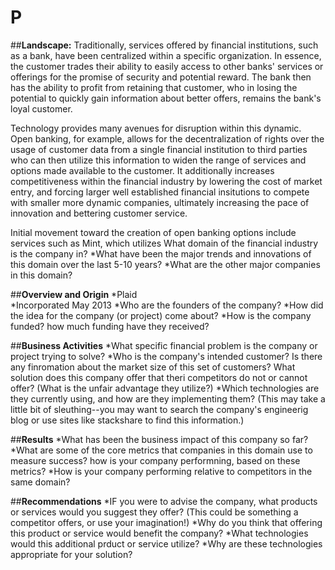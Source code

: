 # P

##**Landscape:**
Traditionally, services offered by financial institutions, such as a bank, have been centralized within a specific organization. In essence, the customer trades their ability to easily access to other banks' services or offerings for the promise of security and potential reward. The bank then has the ability to profit from retaining that customer, who in losing the potential to quickly gain information about better offers, remains the bank's loyal customer. 

Technology provides many avenues for disruption within this dynamic. Open banking, for example, allows for the decentralization of rights over the usage of customer data from a single financial institution to third parties who can then utilize this information to widen the range of services and options made available to the customer. It additionally increases competitiveness within the financial industry by lowering the cost of market entry, and forcing larger well established financial insitutions to compete with smaller more dynamic companies, ultimately increasing the pace of innovation and bettering customer service. 

Initial movement toward the creation of open banking options include services such as Mint, which utilizes 
What domain of the financial industry is the company in?
*What have been the major trends and innovations of this domain over the last 5-10 years?
*What are the other major companies in this domain?

##**Overview and Origin**
*Plaid  
*Incorporated May 2013
*Who are the founders of the company?
*How did the idea for the company (or project) come about?
*How is the company funded? how much funding have they received?

##**Business Activities** 
*What specific financial problem is the company or project trying to solve?
*Who is the company's intended customer? Is there any finromation about the market size of this set of customers? What solution does this company offer that theri competitors do not or cannot offer? (What is the unfair advantage they utilize?)
*Which technologies are they currently using, and how are they implementing them? (This may take a little bit of sleuthing--you may want to search the company's engineerig blog or use sites like stackshare to find this information.)



##**Results** 
*What has been the business impact of this company so far?
*What are some of the core metrics that companies in this domain use to measure success? how is your company performning, based on these metrics?
*How is your company performing relative to competitors in the same domain?

##**Recommendations**
*IF you were to advise the company, what products or services would you suggest they offer? (This could be something a competitor offers, or use your imagination!)
*Why do you think that offering this product or service would benefit the company?
*What technologies would this additional prduct or service utilize?
*Why are these technologies appropriate for your solution?

